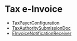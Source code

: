 # Tax e-Invoice
  - [TaxPayerConfiguration](/modules/basic-tax-e-invoice/TaxPayerConfiguration.md)
  - [TaxAuthoritySubmissionDoc](/modules/basic-tax-e-invoice/TaxAuthoritySubmissionDoc.md)
  - [EInvoiceNotificationReceiver](/modules/basic-tax-e-invoice/EInvoiceNotificationReceiver.md)
